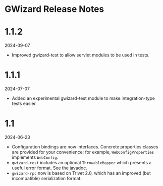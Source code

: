 # GWizard Release Notes

# 1.1.2
2024-09-07

* Improved gwizard-test to allow servlet modules to be used in tests.

# 1.1.1
2024-07-07

* Added an experimental gwizard-test module to make integration-type tests easier.

# 1.1
2024-06-23

* Configuration bindings are now interfaces. Concrete properties classes are provided for 
your convenience; for example, `WebConfigProperties` implements `WebConfig`.
* `gwizard-rest` includes an optional `ThrowableMapper` which presents a useful
error format. See the javadoc.
* `gwizard-rpc` now is based on Trivet 2.0, which has an improved (but incompatible)
serialization format.